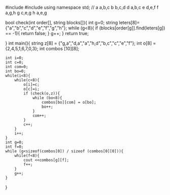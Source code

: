 #include <iostream>
#include <string>
using namespace std;
// a a,b,c b b,c,d d a,b,c e d,e,f f a,g,h g c,e,g h a,e,g

bool check(int order[], string blocks[]){
     int g=0;
     string leters[8]={"a","b","c","d","e","f","g","h"};
     while (g<8){
        if (blocks[order[g]].find(leters[g]) == -1){
            return false;
        }
        g++;
     }
     return true;

 }
 int main(){
    string z[8] = {"g,a","d,a","a","h,d","b,c","c","e","f"};
    int o[8] = {2,4,5,1,6,7,0,3};
    int combos [10][8];
    
    int i=0;
    int c=0;
    int com=0;
    int bo=0;
    while(i<8){
        while(c<8){
            o[i]=c;
            o[c]=i;
            if (check(o,z)){
                while (bo<8){
                    combos[bo][com] = o[bo];
                    bo++;
                }
                com++;
            }
            c++;
        }
        i++;
    }
    int g=0;
    int f=0;
    while (g<sizeof(combos[0]) / sizeof (combos[0][0])){
        while(f<8){
            cout <<combos[g][f];
            f++;
        }
        g++;
    }
}